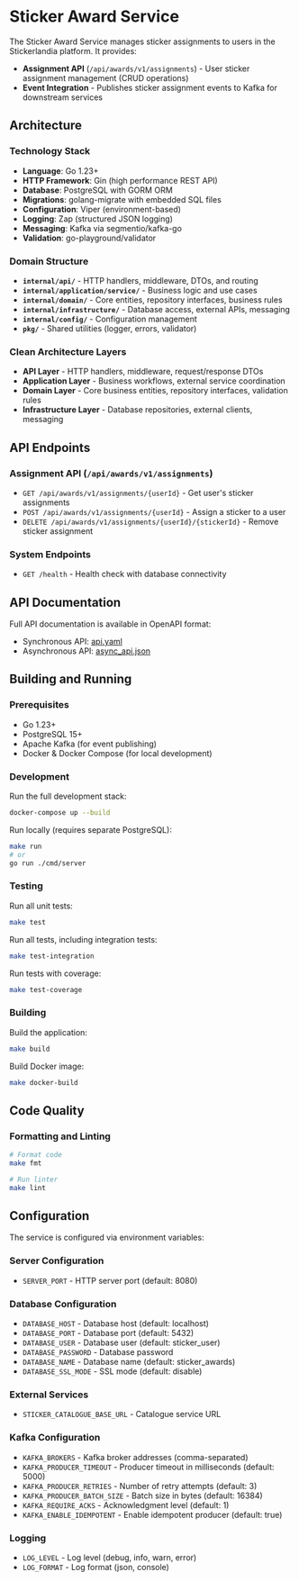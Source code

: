 # Sticker Award Service

The Sticker Award Service manages sticker assignments to users in the Stickerlandia platform. It provides:

- **Assignment API** (`/api/awards/v1/assignments`) - User sticker assignment management (CRUD operations)  
- **Event Integration** - Publishes sticker assignment events to Kafka for downstream services

## Architecture

### Technology Stack
- **Language**: Go 1.23+
- **HTTP Framework**: Gin (high performance REST API)
- **Database**: PostgreSQL with GORM ORM
- **Migrations**: golang-migrate with embedded SQL files
- **Configuration**: Viper (environment-based)
- **Logging**: Zap (structured JSON logging)
- **Messaging**: Kafka via segmentio/kafka-go
- **Validation**: go-playground/validator

### Domain Structure
- **`internal/api/`** - HTTP handlers, middleware, DTOs, and routing
- **`internal/application/service/`** - Business logic and use cases
- **`internal/domain/`** - Core entities, repository interfaces, business rules
- **`internal/infrastructure/`** - Database access, external APIs, messaging
- **`internal/config/`** - Configuration management
- **`pkg/`** - Shared utilities (logger, errors, validator)

### Clean Architecture Layers
- **API Layer** - HTTP handlers, middleware, request/response DTOs
- **Application Layer** - Business workflows, external service coordination
- **Domain Layer** - Core business entities, repository interfaces, validation rules
- **Infrastructure Layer** - Database repositories, external clients, messaging

## API Endpoints

### Assignment API (`/api/awards/v1/assignments`)
- `GET /api/awards/v1/assignments/{userId}` - Get user's sticker assignments
- `POST /api/awards/v1/assignments/{userId}` - Assign a sticker to a user
- `DELETE /api/awards/v1/assignments/{userId}/{stickerId}` - Remove sticker assignment

### System Endpoints
- `GET /health` - Health check with database connectivity

## API Documentation

Full API documentation is available in OpenAPI format:
- Synchronous API: [api.yaml](./docs/api.yaml)
- Asynchronous API: [async_api.json](./docs/async_api.json)

## Building and Running

### Prerequisites
- Go 1.23+
- PostgreSQL 15+
- Apache Kafka (for event publishing)
- Docker & Docker Compose (for local development)

### Development

Run the full development stack:
```bash
docker-compose up --build
```

Run locally (requires separate PostgreSQL):
```bash
make run
# or
go run ./cmd/server
```

### Testing

Run all unit tests:
```bash
make test
```

Run all tests, including integration tests:
```bash
make test-integration
```

Run tests with coverage:
```bash
make test-coverage
```

### Building

Build the application:
```bash
make build
```

Build Docker image:
```bash
make docker-build
```

## Code Quality

### Formatting and Linting
```bash
# Format code
make fmt

# Run linter
make lint
```

## Configuration

The service is configured via environment variables:

### Server Configuration
- `SERVER_PORT` - HTTP server port (default: 8080)

### Database Configuration
- `DATABASE_HOST` - Database host (default: localhost)
- `DATABASE_PORT` - Database port (default: 5432)
- `DATABASE_USER` - Database user (default: sticker_user)
- `DATABASE_PASSWORD` - Database password
- `DATABASE_NAME` - Database name (default: sticker_awards)
- `DATABASE_SSL_MODE` - SSL mode (default: disable)

### External Services
- `STICKER_CATALOGUE_BASE_URL` - Catalogue service URL

### Kafka Configuration
- `KAFKA_BROKERS` - Kafka broker addresses (comma-separated)
- `KAFKA_PRODUCER_TIMEOUT` - Producer timeout in milliseconds (default: 5000)
- `KAFKA_PRODUCER_RETRIES` - Number of retry attempts (default: 3)
- `KAFKA_PRODUCER_BATCH_SIZE` - Batch size in bytes (default: 16384)
- `KAFKA_REQUIRE_ACKS` - Acknowledgment level (default: 1)
- `KAFKA_ENABLE_IDEMPOTENT` - Enable idempotent producer (default: true)

### Logging
- `LOG_LEVEL` - Log level (debug, info, warn, error)
- `LOG_FORMAT` - Log format (json, console)
